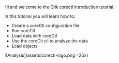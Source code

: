 Hi and welcome to the Qlik corectl introduction tutorial.

In this tutorial you will learn how to: <br>
* Create a coreCtl configuration file
* Run coreCtl
* Load data with coreCtl
* Use the coreClt cli to analyze the data
* Load objects

![Analysis](assets/corectl-logo.png =20x)
